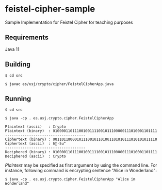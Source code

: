 # feistel-cipher-sample
Sample Implementation for Feistel Cipher for teaching purposes

## Requirements

Java 11

## Building

```
$ cd src

$ javac es/usj/crypto/cipher/FeistelCipherApp.java
```

## Running

```
$ cd src

$ java -cp . es.usj.crypto.cipher.FeistelCipherApp

Plaintext (ascii)   : Crypto
Plaintext (binary)  : 010000110111001001111001011100000111010001101111
-------------------------------------
Ciphertext (binary) : 001101100001011100101101001101010111010101011110
Ciphertext (ascii)  : 6-5u^
-------------------------------------
Deciphered (binary) : 010000110111001001111001011100000111010001101111
Deciphered (ascii)  : Crypto
```

*Plaintext* may be specified as first argument by using the command line. For instance, following command is encrypting sentence "Alice in Wonderland":

```
$ java -cp . es.usj.crypto.cipher.FeistelCipherApp "Alice in Wonderland"
```
